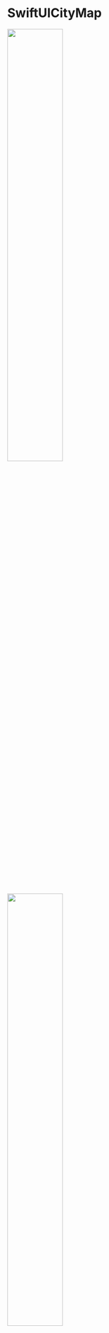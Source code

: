 # SwiftUICityMap

<img src="https://github.com/user-attachments/assets/a71b6b14-ce23-4474-a7e8-39876703e38f" width="50%" />

<img src="https://github.com/user-attachments/assets/7af6fed7-1eab-4538-924f-9af1d810f4c7" width="50%" />

<img src="https://github.com/user-attachments/assets/e9132dac-c9a4-4c27-9c02-16ee5f7c043e" width="50%" />

## Implementation Criteria

The architecture chosen for both features, the city list view and the map view, was based on view models, each with their respective interfaces.

In the city list view model, instances of both the Storage and Repository are injected, responsible for managing the UserDefaults preferences and the backend/BFF calls, respectively.

For the city list feature, I thought it would be a good idea to use a state machine to better leverage SwiftUI's reactivity.

The networking layer is built using async/await, as Combine is being discontinued. It has its own protocol and the performRequest method, which accepts basic parameters because the call didn't require many details—it's not adapted to receive parameters, intercept, or add headers. Basic error cases are handled, and the decodable type is also passed.

The model for a city, CityModel, was initially a struct, but as the requirements evolved—especially regarding marking a city as a favorite—I found it more useful and simpler to handle it as a class. Although the favorites are persisted using UserDefaults, it was more convenient to manage it as a reference type and take advantage of mutability rather than forcing changes on a value type.

City loading is done through infinite scrolling. From the front-end, pagination is calculated and more cities are added as the user scrolls and reaches the last item in the list. A single fetch is made to the service in the view model's initializer using a task. This way, I avoid refetching the data when going back from the map screen, and the cities are already loaded. Honestly, I didn't like this approach much, but after reviewing memory usage, it stays between 60 and 70MB, and I didn't have time to refactor it. Another option would have been to save the JSON response in local storage, customize it, and index it, already sorted by a specific criterion, and then load it in pages. Another approach could have been to have the backend ready to receive a page parameter.

Once the cities are fetched, all filter management is done using higher-order functions applied to the resulting list. Regarding search criteria, I thought that if the user types 1 or 2 letters in the search bar, the filter should be applied to the list already loaded in the view. Otherwise, the filter would be applied to the full list, and it would also be paginated.

For the views, I used a ListView. I'm not a big fan of it because I prefer using ScrollView to customize interface details, but I understand that ListView is more efficient. I read that one requirement was to add a button (besides the favorite button) to see more details about the city. Honestly, I didn't think it was necessary. First, because I didn't have an object with much more information to show, since the cell already had the city name and country in the title, and the coordinates as the subtitle. I tried a bottom sheet but later removed it, then I experimented with expandable cells but didn't like the animation. Finally, I decided to add the information as a popover from the map, from the marker, which makes more sense. Also, it's bad practice to have multiple buttons in a cell; there were three actions triggered—tapping the cell to navigate to the map, saving to favorites, and viewing info. It felt too overloaded.

What I still need to do are the tests. The reality is that two days is not enough time, and that's what I had. Of course, it was even less due to other life commitments, but I tried to cover as many aspects as I could in this short period. As a nice-to-have, it would have been great to have a tab solely for viewing the favorite cities.

It was a fun project to work on, and if you have any questions or need further clarification, feel free to reach out.
